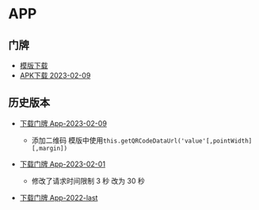 # APP

## 门牌

* [模版下载](https://mp-768ed922-1f93-4434-812a-261cb6d10b25.cdn.bspapp.com/cloudstorage/453e40b9-ef9f-4ea0-977d-322dd13e200c.txt)
* [APK下载 2023-02-09](https://mp-768ed922-1f93-4434-812a-261cb6d10b25.cdn.bspapp.com/cloudstorage/187ab317-0e3d-423e-b171-899b9613366e.apk)

## 历史版本

* [下载门牌 App-2023-02-09](https://mp-768ed922-1f93-4434-812a-261cb6d10b25.cdn.bspapp.com/cloudstorage/187ab317-0e3d-423e-b171-899b9613366e.apk)
  * 添加二维码 模版中使用`this.getQRCodeDataUrl('value'[,pointWidth][,margin])`
* [下载门牌 App-2023-02-01](https://mp-768ed922-1f93-4434-812a-261cb6d10b25.cdn.bspapp.com/cloudstorage/58708141-f570-4d7f-b0ea-7aca74e1b63f.apk)
  * 修改了请求时间限制 3 秒 改为 30 秒

* [下载门牌 App-2022-last](https://vkceyugu.cdn.bspapp.com/VKCEYUGU-1227af61-0acf-4bb5-901d-e9e4a012a543/8374d523-2ff1-4a3c-a936-0d7f9dd66982.apk)
